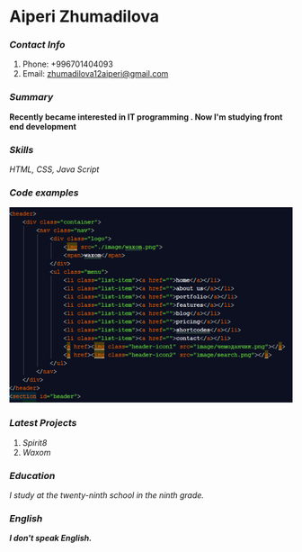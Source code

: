 # Aiperi Zhumadilova
### *Contact Info*
1. Phone: +996701404093 
2. Email: zhumadilova12aiperi@gmail.com
### *Summary*
__Recently became interested in IT programming . 
Now I'm studying front end development__
### *Skills*
*HTML,
CSS,
Java Script*
### *Code examples*
![Image ](html.PNG)
### *Latest Projects*
1. *Spirit8*
2. *Waxom*
### *Education*
*I study at the twenty-ninth school in the ninth grade.*
### *English*
__*I don't speak English.*__



